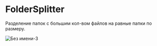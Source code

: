 # FolderSplitter
Разделение папок с большим кол-вом файлов на равные папки по размеру.

![Без имени-3](https://user-images.githubusercontent.com/21084600/169847840-4b9af39d-c2ec-4507-a3d9-205813d2cdc0.jpg)

